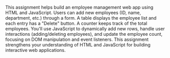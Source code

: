 This assignment helps build an employee management web app using HTML and JavaScript. 
Users can add new employees (ID, name, department, etc.) through a form. A table displays the employee list and each entry has a "Delete" button.
A counter keeps track of the total employees. You'll use JavaScript to dynamically add new rows, 
handle user interactions (adding/deleting employees), and update the employee count, 
focusing on DOM manipulation and event listeners. This assignment strengthens your understanding of HTML and JavaScript for building interactive web applications.
